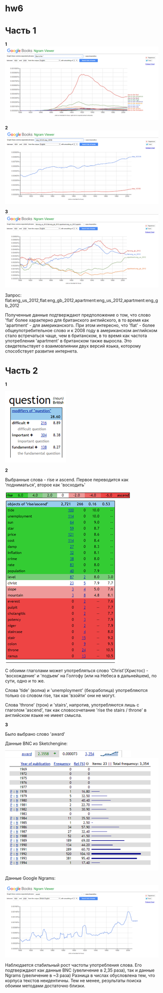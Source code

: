 # hw6

# Часть 1

**1**
![](https://github.com/101717/hw6/blob/master/due%20to%20the.png)

**2**
![](https://github.com/101717/hw6/blob/master/step_noun_verb.png)

**3**
![](https://github.com/101717/hw6/blob/master/flat_apartment.png)

Запрос: flat:eng_us_2012,flat:eng_gb_2012,apartment:eng_us_2012,apartment:eng_gb_2012


Полученные данные подтверждают предположение о том, что слово 'flat' более характерно для британского английского, в то время как 'apartment' - для американского. При этом интересно, что 'flat' - более общеупотребительное слово и к 2008 году в американском английском стало встречаться чаще, чем в британском, в то время как частота употребления 'apartment' в британском также выросла. Это свидетельствует о взаимовлиянии двух версий языка, которому способствует развитие интернета.

# Часть 2

**1**

![](https://github.com/101717/hw6/blob/master/question_modifiers.png)

**2**

Выбранные слова - rise и ascend. Первое переводится как 'подниматься', второе как 'восходить'

![](https://github.com/101717/hw6/blob/master/rise_ascend2.png)
![](https://github.com/101717/hw6/blob/master/rise_ascend.png)

С обоими глаголами может употребляться слово 'Christ'(Христос) - 'восхождение' и 'подъем' на Голгофу (или на Небеса в дальнейшем), по сути, одно и то же.

Слова 'tide' (волна) и 'unemployment' (безработица) употребляются только со словом rise, так как 'взойти' они не могут.

Слова 'throne' (трон) и 'stairs', напротив, употребляются лишь с глаголом 'ascend', так как словосочетание 'rise the stairs / throne' в английском языке не имеет смысла. 

**3**

Было выбрано слово 'award'

Данные BNC из Sketchengine:

![](https://github.com/101717/hw6/blob/master/award_sketchengine.png)
![](https://github.com/101717/hw6/blob/master/award_sketchengine2.png)

Данные Google Ngrams:

![](https://github.com/101717/hw6/blob/master/award_ngram.png)

Наблюдается стабильный рост частоты употребления слова. Его подтверждают как данные BNC (увеличение в 2,35 раза), так и данные Ngrams (увеличение в ~3 раза)
Разница в числах обусловлена тем, что корпуса текстов неидентичны. Тем не менее, результаты поиска обоими методами достаточно близки. 

